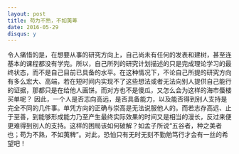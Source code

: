 ```yaml
---
layout: post
title: 苟为不熟，不如荑萆
date: 2016-05-29
disqus: y
---
```


令人痛惜的是，在想要从事的研究方向上，自己尚未有任何的发表和建树，甚至连基本的课程都没有学完。所以，自己所列的研究计划描述的只是完成理论学习的最终状态，而不是自己目前已具备的水平。在这种情况下，不论自己所提的研究方向有多么宏大、高端，若在短时间内实现不了这些想法或者无法向别人提供自己能行的证据，那都只是在给他人画饼。而对方也不是傻瓜，又怎么会为这样的海市蜃楼买单呢？ 因此，一个人是否志向高远，是否具备能力，以及能否得到别人支持是完全不同的几件事。单凭方向的正确与崇高是无法说服他人的。而若志存高远、止于至善，到能够形成能力乃至产生最终实际效果的时间又是相当的漫长，反过来便更难得到别人的支持。这样的困局该如何破解？如孟子所说“五谷者，种之美者也；苟为不熟，不如荑稗”。对此，恐怕只有无时无刻不勤勉笃行才会有一丝的希望吧！
